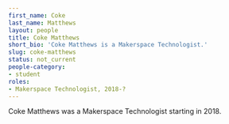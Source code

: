 ```yaml
---
first_name: Coke
last_name: Matthews
layout: people
title: Coke Matthews
short_bio: 'Coke Matthews is a Makerspace Technologist.'
slug: coke-matthews
status: not_current
people-category:
- student
roles:
- Makerspace Technologist, 2018-?
---
```

Coke Matthews was a Makerspace Technologist starting in 2018.
